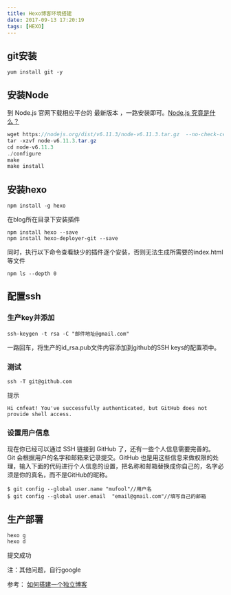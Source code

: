 ```yaml
---
title: Hexo博客环境搭建
date: 2017-09-13 17:20:19
tags: [HEXO]
---
```

## git安装

<!-- more -->

```
yum install git -y
```

## 安装Node

到 Node.js 官网下载相应平台的 最新版本 ，一路安装即可。[Node.js 究竟是什么？](https://www.ibm.com/developerworks/cn/opensource/os-nodejs/index.html)

```java
wget https://nodejs.org/dist/v6.11.3/node-v6.11.3.tar.gz  --no-check-certificate
tar -xzvf node-v6.11.3.tar.gz
cd node-v6.11.3
./configure
make
make install
```

## 安装hexo

```
npm install -g hexo

```

在blog所在目录下安装插件

```
npm install hexo --save
npm install hexo-deployer-git --save
```

同时，执行以下命令查看缺少的插件逐个安装，否则无法生成所需要的index.html等文件

```
npm ls --depth 0
```

## 配置ssh

### 生产key并添加

```
ssh-keygen -t rsa -C "邮件地址@gmail.com"
```

一路回车，将生产的id_rsa.pub文件内容添加到github的SSH keys的配置项中。

### 测试

```
ssh -T git@github.com
```

提示

```
Hi cnfeat! You've successfully authenticated, but GitHub does not provide shell access.
```

### 设置用户信息

现在你已经可以通过 SSH 链接到 GitHub 了，还有一些个人信息需要完善的。
Git 会根据用户的名字和邮箱来记录提交。GitHub 也是用这些信息来做权限的处理，输入下面的代码进行个人信息的设置，把名称和邮箱替换成你自己的，名字必须是你的真名，而不是GitHub的昵称。

```
$ git config --global user.name "mufool"//用户名
$ git config --global user.email  "email@gmail.com"//填写自己的邮箱
```

## 生产部署

```
hexo g
hexo d
```
提交成功

注：其他问题，自行google

参考：
[如何搭建一个独立博客](http://www.jianshu.com/p/05289a4bc8b2)
